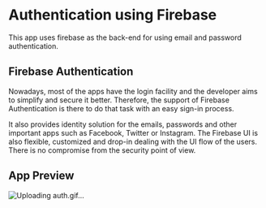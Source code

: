 # Authentication using Firebase

This app uses firebase as the back-end for using email and password authentication.

## Firebase Authentication


Nowadays, most of the apps have the login facility and the developer aims to simplify and secure it better. Therefore, the support of Firebase Authentication is there to do that task with an easy sign-in process.

It also provides identity solution for the emails, passwords and other important apps such as Facebook, Twitter or Instagram. The Firebase UI is also flexible, customized and drop-in dealing with the UI flow of the users. There is no compromise from the security point of view.


## App Preview

![Uploading auth.gif…]()
